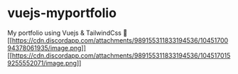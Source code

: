 # vuejs-myportfolio
My portfolio using Vuejs &amp; TailwindCss 💖
[[https://cdn.discordapp.com/attachments/989155311833194536/1045170094378061935/image.png]]
[[https://cdn.discordapp.com/attachments/989155311833194536/1045170159255552071/image.png]]
